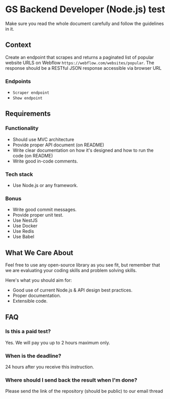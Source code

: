 # GS Backend Developer (Node.js) test

Make sure you read the whole document carefully and follow the guidelines in it.

## Context

Create an endpoint that scrapes and returns a paginated list of popular website URLS on Webflow `https://webflow.com/websites/popular`. The response should be a RESTful JSON response accessible via browser URL

### Endpoints

- `Scraper endpoint`
- `Show endpoint`

## Requirements

### Functionality

- Should use MVC architecture
- Provide proper API document (on README)
- Write clear documentation on how it's designed and how to run the code (on README)
- Write good in-code comments.

### Tech stack

- Use Node.js or any framework.

### Bonus

- Write good commit messages.
- Provide proper unit test.
- Use NestJS
- Use Docker
- Use Redis
- Use Babel


## What We Care About

Feel free to use any open-source library as you see fit, but remember that we are evaluating your coding skills and problem solving skills.

Here's what you should aim for:

- Good use of current Node.js & API design best practices.
- Proper documentation.
- Extensible code.

## FAQ

### Is this a paid test?
Yes. We will pay you up to 2 hours maximum only.

### When is the deadline?
24 hours after you receive this instruction.

### Where should I send back the result when I'm done?

Please send the link of the repository (should be public) to our email thread

